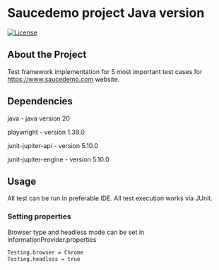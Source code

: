 # Saucedemo project Java version

[![License](https://img.shields.io/badge/License-MIT-blue.svg)](LICENSE)

## About the Project

Test framework implementation for 5 most important test cases for https://www.saucedemo.com website.

## Dependencies

java - java version 20

playwright - version 1.39.0

junit-jupiter-api - version 5.10.0

junit-jupiter-engine - version 5.10.0

## Usage

All test can be run in preferable IDE. All test execution works via JUnit.

### Setting properties

Browser type and headless mode can be set in informationProvider.properties

```bat
Testing.browser = Chrome
Testing.headless = true
```
